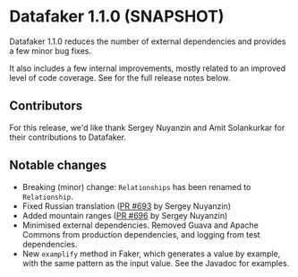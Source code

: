 # Datafaker 1.1.0 (SNAPSHOT)

Datafaker 1.1.0 reduces the number of external dependencies and provides a few minor bug fixes. 

It also includes a few internal improvements, mostly related to an improved level of code coverage.
See for the full release notes below.

## Contributors

For this release, we'd like thank Sergey Nuyanzin and Amit Solankurkar for their
contributions to Datafaker.

## Notable changes

* Breaking (minor) change: `Relationships` has been renamed to `Relationship`.
* Fixed Russian translation ([PR #693](https://github.com/DiUS/java-faker/issues/693) by Sergey Nuyanzin)
* Added mountain ranges ([PR #696](https://github.com/DiUS/java-faker/pull/696) by Sergey Nuyanzin)
* Minimised external dependencies. Removed Guava and Apache Commons from production dependencies, and logging from test dependencies.
* New `examplify` method in Faker, which generates a value by example, with the same pattern as the input value. See the Javadoc for examples.

